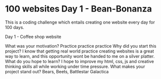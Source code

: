 # 100 websites Day 1 - Bean-Bonanza
This is a coding challenge which entails creating one website every day for 100 days. 

Day 1 - Coffee shop website

What was your motivation?
Practice practice practice
Why did you start this project?
I know that getting real world practice creating websites is a great way to learn, and this opportunity wont be handed to me on a silver platter.
What do you hope to learn?
I hope to improve my html, css, js and creative thinking skills all while working under time pressure.
What makes your project stand out?
Bears, Beets, Battlestar Galactica
